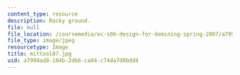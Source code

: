 ```yaml
---
content_type: resource
description: Rocky ground.
file: null
file_location: /coursemedia/ec-s06-design-for-demining-spring-2007/a7994ad8104b2db6ca84c74da7d8bdd4_mittool07.jpg
file_type: image/jpeg
resourcetype: Image
title: mittool07.jpg
uid: a7994ad8-104b-2db6-ca84-c74da7d8bdd4
---
```

